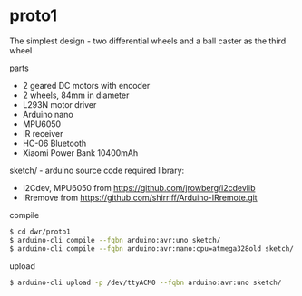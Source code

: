 # proto1

The simplest design - two differential wheels and a ball caster as the third wheel

parts
* 2 geared DC motors with encoder
* 2 wheels, 84mm in diameter
* L293N motor driver
* Arduino nano
* MPU6050
* IR receiver
* HC-06 Bluetooth
* Xiaomi Power Bank 10400mAh

sketch/ - arduino source code
required library:
* I2Cdev, MPU6050 from https://github.com/jrowberg/i2cdevlib
* IRremove from https://github.com/shirriff/Arduino-IRremote.git

compile
```bash
$ cd dwr/proto1
$ arduino-cli compile --fqbn arduino:avr:uno sketch/                        # for Arduino Uno board
$ arduino-cli compile --fqbn arduino:avr:nano:cpu=atmega328old sketch/      # for Arduino Nano with ATmega328P (Old Bootloader)
```

upload
```bash
$ arduino-cli upload -p /dev/ttyACM0 --fqbn arduino:avr:uno sketch/
```

